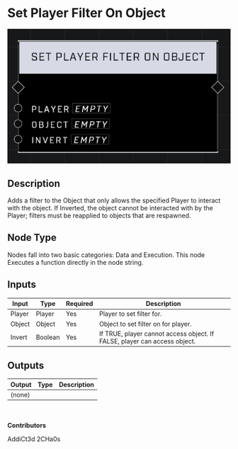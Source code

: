 # Set Player Filter On Object
![](../../../.gitbook/assets/set-player-filter-on-object.png)
## Description
Adds a filter to the Object that only allows the specified Player to interact with the object. If Inverted, the object cannot be interacted with by the Player; filters must be reapplied to objects that are respawned.

## Node Type
Nodes fall into two basic categories: Data and Execution. This node Executes a function directly in the node string.

## Inputs
| Input | Type | Required | Description |
|------------------|------------------|----------|--------------------------------------------------------------|
| Player | Player | Yes | Player to set filter for. |
| Object | Object | Yes | Object to set filter on for player. |
| Invert | Boolean | Yes | If TRUE, player cannot access object. If FALSE, player can access object. |


## Outputs
| Output | Type | Description |
|------------------|------------------|--------------------------------------------------------------|
| (none) | | |

\
\
**Contributors**

AddiCt3d 2CHa0s